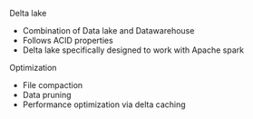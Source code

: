 
Delta lake
  * Combination of Data lake and Datawarehouse
  * Follows ACID properties
  * Delta lake specifically designed to work with Apache spark

Optimization
* File compaction
* Data pruning
* Performance optimization via delta caching
